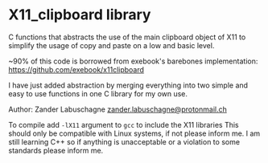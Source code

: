 # X11_clipboard library

C functions that abstracts the use of the main clipboard object of X11 to simplify the usage of copy and paste on a low and basic level.

~90% of this code is borrowed from exebook's barebones implementation: https://github.com/exebook/x11clipboard
 
I have just added abstraction by merging everything into two simple and easy to use functions in one C library for my own use.

Author: Zander Labuschagne <zander.labuschagne@protonmail.ch>

To compile add ``-lX11`` argument to ``gcc`` to include the X11 libraries
This should only be compatible with Linux systems, if not please inform me.
I am still learning C++ so if anything is unacceptable or a violation to some standards please inform me.
